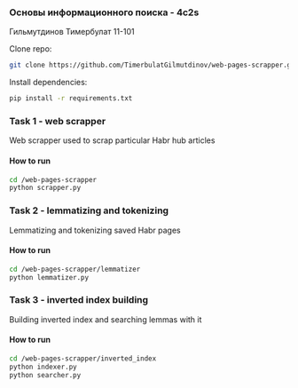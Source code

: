 ### Основы информационного поиска - 4с2s
Гильмутдинов Тимербулат 11-101

Clone repo:
```bash
git clone https://github.com/TimerbulatGilmutdinov/web-pages-scrapper.git
```

Install dependencies:
```bash
pip install -r requirements.txt
```

### Task 1 - web scrapper
Web scrapper used to scrap particular Habr hub articles 

#### How to run

```bash
cd /web-pages-scrapper
python scrapper.py
```

### Task 2 - lemmatizing and tokenizing
Lemmatizing and tokenizing saved Habr pages

#### How to run

```bash
cd /web-pages-scrapper/lemmatizer
python lemmatizer.py
```

### Task 3 - inverted index building
Building inverted index and searching lemmas with it

#### How to run

```bash
cd /web-pages-scrapper/inverted_index
python indexer.py
python searcher.py
```